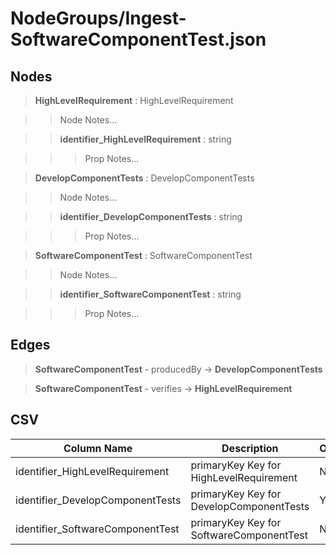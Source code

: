 # NodeGroups/Ingest-SoftwareComponentTest.json
## Nodes

>**HighLevelRequirement** : HighLevelRequirement

>>Node Notes...

>>**identifier_HighLevelRequirement** : string
    
>>>Prop Notes...

>**DevelopComponentTests** : DevelopComponentTests

>>Node Notes...

>>**identifier_DevelopComponentTests** : string
    
>>>Prop Notes...

>**SoftwareComponentTest** : SoftwareComponentTest

>>Node Notes...

>>**identifier_SoftwareComponentTest** : string
    
>>>Prop Notes...

## Edges

>**SoftwareComponentTest** - producedBy -> **DevelopComponentTests**

>**SoftwareComponentTest** - verifies -> **HighLevelRequirement**

## CSV

Column Name | Description |Optional
------------|-------------|---
identifier_HighLevelRequirement| primaryKey Key for HighLevelRequirement | No
identifier_DevelopComponentTests| primaryKey Key for DevelopComponentTests | Yes
identifier_SoftwareComponentTest| primaryKey Key for SoftwareComponentTest | No
